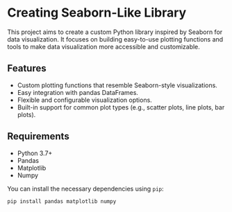 # Creating Seaborn-Like Library

This project aims to create a custom Python library inspired by Seaborn for data visualization. It focuses on building easy-to-use plotting functions and tools to make data visualization more accessible and customizable.

## Features

- Custom plotting functions that resemble Seaborn-style visualizations.
- Easy integration with pandas DataFrames.
- Flexible and configurable visualization options.
- Built-in support for common plot types (e.g., scatter plots, line plots, bar plots).

## Requirements

- Python 3.7+
- Pandas
- Matplotlib
- Numpy

You can install the necessary dependencies using `pip`:

```bash
pip install pandas matplotlib numpy
